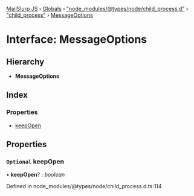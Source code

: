 [MailSlurp JS](../README.md) › [Globals](../globals.md) › ["node_modules/@types/node/child_process.d"](../modules/_node_modules__types_node_child_process_d_.md) › ["child_process"](../modules/_node_modules__types_node_child_process_d_._child_process_.md) › [MessageOptions](_node_modules__types_node_child_process_d_._child_process_.messageoptions.md)

# Interface: MessageOptions

## Hierarchy

* **MessageOptions**

## Index

### Properties

* [keepOpen](_node_modules__types_node_child_process_d_._child_process_.messageoptions.md#optional-keepopen)

## Properties

### `Optional` keepOpen

• **keepOpen**? : *boolean*

Defined in node_modules/@types/node/child_process.d.ts:114

